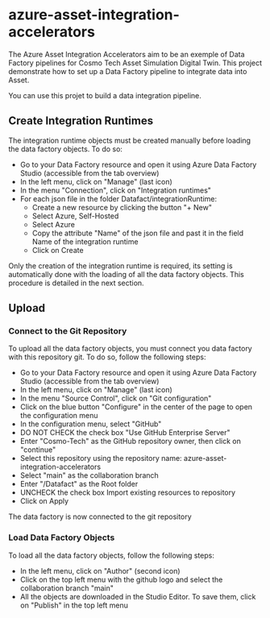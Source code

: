 # azure-asset-integration-accelerators

The Azure Asset Integration Accelerators aim to be an exemple of Data Factory pipelines for Cosmo Tech Asset Simulation Digital Twin. This project demonstrate how to set up a Data Factory pipeline to integrate data into Asset.

You can use this projet to build a data integration pipeline.

## Create Integration Runtimes
The integration runtime objects must be created manually before loading the data factory objects. To do so:
* Go to your Data Factory resource and open it using Azure Data Factory Studio (accessible from the tab overview)
* In the left menu, click on "Manage" (last icon)
* In the menu "Connection", click on "Integration runtimes"
* For each json file in the folder Datafact/integrationRuntime:
  * Create a new resource by clicking the button "+ New"
  * Select Azure, Self-Hosted
  * Select Azure
  * Copy the attribute "Name" of the json file and past it in the field Name of the integration runtime
  * Click on Create

Only the creation of the integration runtime is required, its setting is automatically done with the loading of all the data factory objects. This procedure is detailed in the next section.

## Upload

### Connect to the Git Repository
To upload all the data factory objects, you must connect you data factory with this repository git. To do so, follow the following steps:
* Go to your Data Factory resource and open it using Azure Data Factory Studio (accessible from the tab overview)
* In the left menu, click on "Manage" (last icon)
* In the menu "Source Control", click on "Git configuration"
* Click on the blue button "Configure" in the center of the page to open the configuration menu
* In the configuration menu, select "GitHub"
* DO NOT CHECK the check box "Use GitHub Enterprise Server"
* Enter "Cosmo-Tech" as the GitHub repository owner, then click on "continue"
* Select this repository using the repository name: azure-asset-integration-accelerators
* Select "main" as the collaboration branch
* Enter "/Datafact" as the Root folder
* UNCHECK the check box Import existing resources to repository
* Click on Apply

The data factory is now connected to the git repository

### Load Data Factory Objects
To load all the data factory objects, follow the following steps:
* In the left menu, click on "Author" (second icon)
* Click on the top left menu with the github logo and select the collaboration branch "main"
* All the objects are downloaded in the Studio Editor. To save them, click on "Publish" in the top left menu
